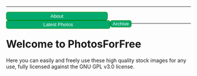 ***
<div>
<button style="background-color: #04AA6D; 
  border: 1px solid green;
  color: white; 
  padding: 3px 120px; 
  cursor: pointer;
  float: left;
  border-radius: 5px;
  " onclick="window.location.href='https://eshanepicfighter.github.io/PhotosForFree/about';"> About </button>                                                                 
<button style="background-color: #04AA6D;
  border: 1px solid green;
  color: white;
  padding: 3px 100px;
  cursor: pointer;
  float: left;
  border-radius: 5px;   
  " onclick="window.location.href='https://eshanepicfighter.github.io/PhotosForFree/latestphotos';"> Latest Photos </button>                    
<button style="background-color: #04AA6D;
  border: 1px solid green;
  color: white;
  padding: 3px 120x;  
  cursor: pointer; 
  float: left; 
  border-radius: 5px;    
  " onclick="window.location.href='https://eshanepicfighter.github.io/PhotosForFree/archive';"> Archive </button>
</div>
&nbsp;

***
# Welcome to PhotosForFree

Here you can easily and freely use these high quality stock images for any use, fully licensed against the GNU GPL v3.0 license. 
